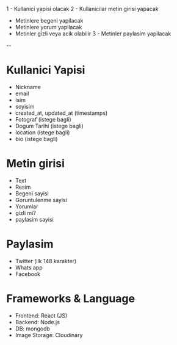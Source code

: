 1 - Kullanici yapisi olacak
2 - Kullanicilar metin girisi yapacak

- Metinlere begeni yapilacak
- Metinlere yorum yapilacak
- Metinler gizli veya acik olabilir
  3 - Metinler paylasim yapilacak

--

# Kullanici Yapisi

- Nickname
- email
- isim
- soyisim
- created_at, updated_at (timestamps)
- Fotograf (istege bagli)
- Dogum Tarihi (istege bagli)
- location (istege bagli)
- bio (istege bagli)

# Metin girisi

- Text
- Resim
- Begeni sayisi
- Goruntulenme sayisi
- Yorumlar
- gizli mi?
- paylasim sayisi

# Paylasim

- Twitter (ilk 148 karakter)
- Whats app
- Facebook

# Frameworks & Language

- Frontend: React (JS)
- Backend: Node.js
- DB: mongodb
- Image Storage: Cloudinary

